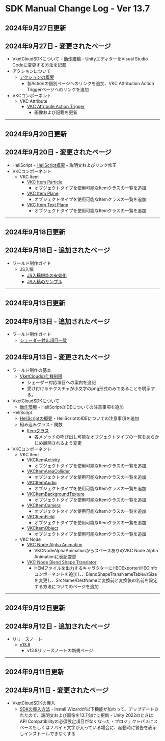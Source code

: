 # SDK Manual Change Log - Ver 13.7

## 2024年9月27日更新

## 2024年9月27日 - 変更されたページ

- VketCloudSDKについて
      - [動作環境](https://vrhikky.github.io/VketCloudSDK_Documents/13.7/AboutVketCloudSDK/OperatingEnvironment.html)
          - UnityエディターをVisual Studio Codeに変更する方法を記載
- アクションについて
    - [アクションの概要](https://vrhikky.github.io/VketCloudSDK_Documents/13.7/Actions/ActionsOverview.html)
        - 各Actionの個別ページへのリンクを追加、VKC Attribution Action Triggerページへのリンクを追加
- VKCコンポーネント
    - VKC Attribute
        - [VKC Attribute Action Trigger](https://vrhikky.github.io/VketCloudSDK_Documents/13.7/VKCComponents/VKCAttributeActionTrigger.html)
            - 画像および記載を更新

---

## 2024年9月20日更新

## 2024年9月20日 - 変更されたページ

- HeliScript
      - [HeliScript概要](https://vrhikky.github.io/VketCloudSDK_Documents/13.7/hs/hs_overview.html)
          - 説明文およびリンク修正
- VKCコンポーネント
    - VKC Item
        - [VKC Item Particle](https://vrhikky.github.io/VketCloudSDK_Documents/13.4/en/VKCComponents/VKCItemParticle.html)
            - オブジェクトタイプを使用可能なItemクラスの一覧を追加
        - [VKC Item Plane](https://vrhikky.github.io/VketCloudSDK_Documents/13.4/VKCComponents/VKCItemPlane.html)
            - オブジェクトタイプを使用可能なItemクラスの一覧を追加
        - [VKC Item Text Plane](https://vrhikky.github.io/VketCloudSDK_Documents/13.4/VKCComponents/VKCItemPlane.html)
            - オブジェクトタイプを使用可能なItemクラスの一覧を追加

---

## 2024年9月18日更新

## 2024年9月18日 - 追加されたページ

- ワールド制作ガイド
  - JS入稿
    - [JS入稿機能の有効化](https://vrhikky.github.io/VketCloudSDK_Documents/13.7/WorldMakingGuide/JsUpload.html)
    - [JS入稿のサンプル](https://vrhikky.github.io/VketCloudSDK_Documents/13.7/WorldMakingGuide/JsUpload_Sample.html)

---

## 2024年9月13日更新

## 2024年9月13日 - 追加されたページ

- ワールド制作ガイド
  - [シェーダー対応項目一覧](https://vrhikky.github.io/VketCloudSDK_Documents/13.7/WorldMakingGuide/ShaderAvailability.html)

## 2024年9月13日 - 変更されたページ

- ワールド制作の基本
  - [VketCloudの仕様制限](https://vrhikky.github.io/VketCloudSDK_Documents/13.7/WorldMakingGuide/UnityGuidelines.html)
    - シェーダー対応項目への案内を追記
    - 受け付けるテクスチャが小文字のpng形式のみであることを明示する。
- VketCloudSDKについて
  - [動作環境](https://vrhikky.github.io/VketCloudSDK_Documents/13.7/AboutVketCloudSDK/OperatingEnvironment.html)
        - HeliScriptのIDEについての注意事項を追加
- HeliScript
  - [HeliScriptの概要](https://vrhikky.github.io/VketCloudSDK_Documents/13.7/HeliScript/Overview.html)
        - HeliScriptのIDEについての注意事項を追加
  - 組み込みクラス・関数
      - [Itemクラス](https://vrhikky.github.io/VketCloudSDK_Documents/13.7/hs/hs_class_item.html)
          - 各メソッドの呼び出し可能なオブジェクトタイプの一覧をあらかじめ展開されるよう変更
- VKCコンポーネント
    - VKC Item
        - [VKCItemActivity](https://vrhikky.github.io/VketCloudSDK_Documents/13.7/VKCComponents/VKCItemActivity.html)
            - オブジェクトタイプを使用可能なItemクラスの一覧を追加
        - [VKCItemAreaCollider](https://vrhikky.github.io/VketCloudSDK_Documents/13.7/VKCComponents/VKCItemAreaCollider.html)
            - オブジェクトタイプを使用可能なItemクラスの一覧を追加
        - [VKCItemAudio](https://vrhikky.github.io/VketCloudSDK_Documents/13.7/VKCComponents/VKCItemAudio.html)
            - オブジェクトタイプを使用可能なItemクラスの一覧を追加
        - [VKCItemBackgroundTexture](https://vrhikky.github.io/VketCloudSDK_Documents/13.7/VKCComponents/VKCItemBackgroundTexture.html)
            - オブジェクトタイプを使用可能なItemクラスの一覧を追加
        - [VKCItemCamera](https://vrhikky.github.io/VketCloudSDK_Documents/13.7/VKCComponents/VKCItemCamera.html)
            - オブジェクトタイプを使用可能なItemクラスの一覧を追加
        - [VKCItemField](https://vrhikky.github.io/VketCloudSDK_Documents/13.7/VKCComponents/VKCItemField.html)
            - オブジェクトタイプを使用可能なItemクラスの一覧を追加
        - [VKCItemObject](https://vrhikky.github.io/VketCloudSDK_Documents/13.7/VKCComponents/VKCItemObject.html)
            - オブジェクトタイプを使用可能なItemクラスの一覧を追加
    - VKC Node
        - [VKC Node Alpha Animation](https://vrhikky.github.io/VketCloudSDK_Documents/13.7/VKCComponents/VKCNodeAlphaAnimation.html)
            - VKCNodeAlphaAnimationからスペースありのVKC Node Alpha Animationに表記変更
        - [VKC Node Blend Shape Translator](https://vrhikky.github.io/VketCloudSDK_Documents/13.7/VKCComponents/VKCNodeBlendShapeTranslator.html)
            - HEMファイルを出力するキャラクターにHEOExporter/HEOInfoコンポーネントを追加し、BlendShapeTransNameTableのSizeを変更し、SrcName/DestNameに変換前と変換後の名前を設定する方法についてのページを追加

---

## 2024年9月12日更新

## 2024年9月12日 - 追加されたページ

- リリースノート
  - [v13.8](https://vrhikky.github.io/VketCloudSDK_Documents/13.7/releasenote/releasenote-13.8.html)
    - v13.8リリースノートの新規ページ
    
---

## 2024年9月11日更新

## 2024年9月11日 - 変更されたページ

- VketCloudSDKの導入
  - [SDKの導入方法](https://vrhikky.github.io/VketCloudSDK_Documents/13.7/AboutVketCloudSDK/SetupSDK_external.html)
        - Install Wizardが以下機能が加わって、アップデートされたので、説明文および画像を13.7向けに更新
           - Unity 2022のときはAPI Compatibilityの必須設定項目がなくなった
           - プロジェクトパスにスペースもしくは２バイト文字が入っている場合に、起動時に警告を表示しインストールできなくする